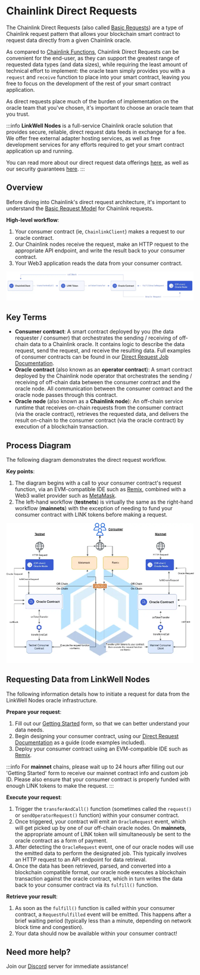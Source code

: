 # Chainlink Direct Requests

The Chainlink Direct Requests (also called [Basic Requests](https://docs.chain.link/architecture-overview/architecture-request-model?parent=gettingStarted)) are a type of Chainlink request pattern that allows your blockchain smart contract to request data directly from a given Chainlink oracle. 

As compared to [Chainlink Functions](/knowledgebase/faq/Chainlink-Users#should-i-use-chainlink-functions), Chainlink Direct Requests can be convenient for the end-user, as they can support the greatest range of requested data types (and data sizes), while requiring the least amount of technical effort to implement: the oracle team simply provides you with a `request` and `receive` function to place into your smart contract, leaving you free to focus on the development of the rest of your smart contract application. 

As direct requests place much of the burden of implementation on the oracle team that you've chosen, it's important to choose an oracle team that you trust.

:::info
**LinkWell Nodes** is a full-service Chainlink oracle solution that provides secure, reliable, direct request data feeds in exchange for a fee. We offer free external adapter hosting services, as well as free development services for any efforts required to get your smart contract application up and running.

You can read more about our direct request data offerings [here](/services/direct-request-jobs/Jobs-and-Pricing), as well as our security guarantees [here](/services/direct-request-jobs/Service-Level-Agreement).
:::

## Overview

Before diving into Chainlink's direct request architecture, it's important to understand the [Basic Request Model](https://docs.chain.link/architecture-overview/architecture-request-model?parent=gettingStarted) for Chainlink requests. 

**High-level workflow**:

1. Your consumer contract (ie, `ChainlinkClient`) makes a request to our oracle contract.
1. Our Chainlink nodes receive the request, make an HTTP request to the appropriate API endpoint, and write the result back to your consumer contract.
1. Your Web3 application reads the data from your consumer contract.

![dr-workflow](/img/DR-Request-Workflow.webp)

## Key Terms

* **Consumer contract**: A smart contract deployed by you (the data requester / consumer) that orchestrates the sending / receiving of off-chain data to a Chainlink oracle. It contains logic to describe the data request, send the request, and receive the resulting data. Full examples of consumer contracts can be found in our [Direct Request Job Documentation](/services/direct-request-jobs/Jobs-and-Pricing).
* **Oracle contract** (also known as an **operator contract**): A smart contract deployed by the Chainlink node operator that orchestrates the sending / receiving of off-chain data between the consumer contract and the oracle node. All communication between the consumer contract and the oracle node passes through this contract.
* **Oracle node** (also known as a **Chainlink node**): An off-chain service runtime that receives on-chain requests from the consumer contract (via the oracle contract), retrieves the requested data, and delivers the result on-chain to the consumer contract (via the oracle contract) by execution of a blockchain transaction.


## Process Diagram
The following diagram demonstrates the direct request workflow.

**Key points**:

1. The diagram begins with a call to your consumer contract's request function, via an EVM-compatible IDE such as [Remix](https://remix-project.org/#:~:text=JUMP%20INTO%20WEB3,teaching%20and%20experimenting%20with%20Ethereum.), combined with a Web3 wallet provider such as [MetaMask](https://metamask.io). 
1. The left-hand workflow (**testnets**) is virtually the same as the right-hand workflow (**mainnets**) with the exception of needing to fund your consumer contract with LINK tokens before making a request.  

![dr-workflow](/img/CL_DR_Model.webp) 

## Requesting Data from LinkWell Nodes

The following information details how to initiate a request for data from the LinkWell Nodes oracle infrastructure. 

**Prepare your request**:

1. Fill out our [Getting Started](https://linkwellnodes.io/Getting-Started.html) form, so that we can better understand your data needs.
1. Begin designing your consumer contract, using our [Direct Request Documentation](/services/direct-request-jobs/Jobs-and-Pricing) as a guide (code examples included).
1. Deploy your consumer contract using an EVM-compatible IDE such as [Remix](https://remix.ethereum.org/).

:::info
For **mainnet** chains, please wait up to 24 hours after filling out our 'Getting Started' form to receive our mainnet contract info and custom job ID. Please also ensure that your consumer contract is properly funded with enough LINK tokens to make the request.
:::

**Execute your request**:

1. Trigger the `transferAndCall()` function (sometimes called the `request()` or `sendOperatorRequest()` function) within your consumer contract.
1. Once triggered, your contract will emit an `OracleRequest` event, which will get picked up by one of our off-chain oracle nodes. On **mainnets**, the appropriate amount of LINK token will simultaneously be sent to the oracle contract as a form of payment.
1. After detecting the `OracleRequest` event, one of our oracle nodes will use the emitted data to perform the designated job. This typically involves an HTTP request to an API endpoint for data retrieval.
1. Once the data has been retrieved, parsed, and converted into a blockchain compatible format, our oracle node executes a blockchain transaction against the oracle contract, which in turn writes the data back to your consumer contract via its `fulfill()` function.

**Retrieve your result**:
  
1. As soon as the `fulfill()` function is called within your consumer contract, a `RequestFulfilled` event will be emitted. This happens after a brief waiting period (typically less than a minute, depending on network block time and congestion).
1. Your data should now be available within your consumer contract! 

## Need more help?

Join our [Discord](https://discord.com/invite/Xs6SjqVPUA) server for immediate assistance!